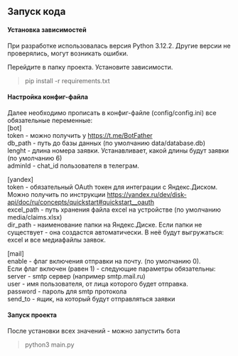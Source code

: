 ## Запуск кода


#### Установка зависимостей
При разработке использовалась версия Python 3.12.2. Другие версии не проверялись, могут возникать ошибки.

Перейдите в папку проекта.
Установите зависимости.
>  pip install -r requirements.txt

#### Настройка конфиг-файла
Далее необходимо прописать в конфиг-файле (config/config.ini) все обязательные переменные:  
[bot]  
token - можно получить у https://t.me/BotFather  
db_path - путь до базы данных (по умолчанию data/database.db)  
lenght - длина номера заявки. Устанавливает, какой длины будут заявки  (по умолчанию 6)  
adminId - chat_id пользователя в телеграм.  

[yandex]  
token - обязательный OAuth токен для интеграции с Яндекс.Диском. Можно получить по инструкции https://yandex.ru/dev/disk-api/doc/ru/concepts/quickstart#quickstart__oauth  
excel_path - путь хранения файла excel на устройстве (по умолчанию media/claims.xlsx)  
dir_path - наименование папки на Яндекс.Диске. Если папки не существует - она создастся автоматически. В неё будут выгружаться: excel и все медиафайлы заявок.  

[mail]  
enable - флаг включения отправки на почту. (по умолчанию 0).  
Если флаг включен (равен 1) - следующие параметры обязательны:  
server - smtp сервер (например smtp.mail.ru)  
user - имя пользователя, от лица которого будет отправка.  
password - пароль для smtp протокола  
send_to - ящик, на который будут отправляться заявки  

#### Запуск проекта
После установки всех значений - можно запустить бота 
> python3 main.py
